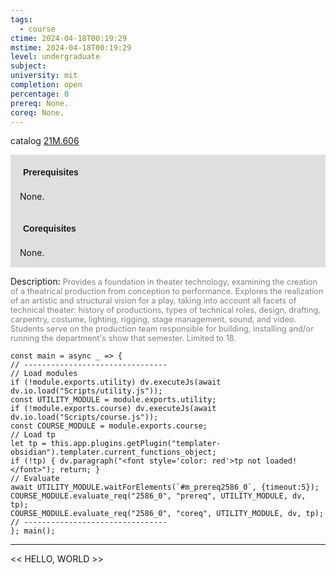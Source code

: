 ```yaml
---
tags:
  - course
ctime: 2024-04-18T00:19:29
mstime: 2024-04-18T00:19:29
level: undergraduate
subject: 
university: mit
completion: open
percentage: 0
prereq: None.
coreq: None.
---
```


catalog [21M.606](http://student.mit.edu/catalog/m21Mb.html#21M.606)

<span style="display: block; padding: 15px; background-color: rgb(100, 100, 100, 0.2);"><font id="m_prereq2586_0" style="display: block; font-family: Arial, sans-serif; font-weight: bold; padding: 5px">Prerequisites</font><br><span id="prereq2586_0">None.</span></span>
<span style="display: block; padding: 15px; background-color: rgb(100, 100, 100, 0.2);"><font id="m_coreq2586_0" style="display: block; font-family: Arial, sans-serif; font-weight: bold; padding: 5px">Corequisites</font><br><span id="coreq2586_0">None.</span></span>

<font style="">Description:</font>
<font style="color: grey; font-size: 0.8rem;">Provides a foundation in theater technology, examining the creation of a theatrical production from conception to performance. Explores the realization of an artistic and structural vision for a play, taking into account all facets of technical theater: history of productions, types of technical roles, design, drafting, carpentry, costume, lighting, rigging, stage management, sound, and video. Students serve on the production team responsible for building, installing and/or running the department's show that semester. Limited to 18.</font>

```dataviewjs
const main = async _ => {
// --------------------------------
// Load modules
if (!module.exports.utility) dv.executeJs(await dv.io.load("Scripts/utility.js"));
const UTILITY_MODULE = module.exports.utility;
if (!module.exports.course) dv.executeJs(await dv.io.load("Scripts/course.js"));
const COURSE_MODULE = module.exports.course;
// Load tp
let tp = this.app.plugins.getPlugin("templater-obsidian").templater.current_functions_object;
if (!tp) { dv.paragraph("<font style='color: red'>tp not loaded!</font>"); return; }
// Evaluate
await UTILITY_MODULE.waitForElements(`#m_prereq2586_0`, {timeout:5});
COURSE_MODULE.evaluate_req("2586_0", "prereq", UTILITY_MODULE, dv, tp);
COURSE_MODULE.evaluate_req("2586_0", "coreq", UTILITY_MODULE, dv, tp);
// --------------------------------
}; main();
```

---

<< HELLO, WORLD >>
